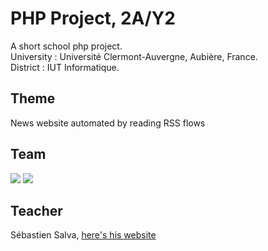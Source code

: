 # PHP Project, 2A/Y2
A short school php project.  
University : Université Clermont-Auvergne, Aubière, France.  
District   : IUT Informatique.

## Theme
News website automated by reading RSS flows

## Team
[![](https://github.com/iShoFen.png?size=50)](https://github.com/iShoFen)
[![](https://github.com/antoinedenovembre.png?size=50)](https://github.com/antoinedenovembre)

## Teacher
Sébastien Salva, [here's his website](https://perso.limos.fr/~sesalva)
